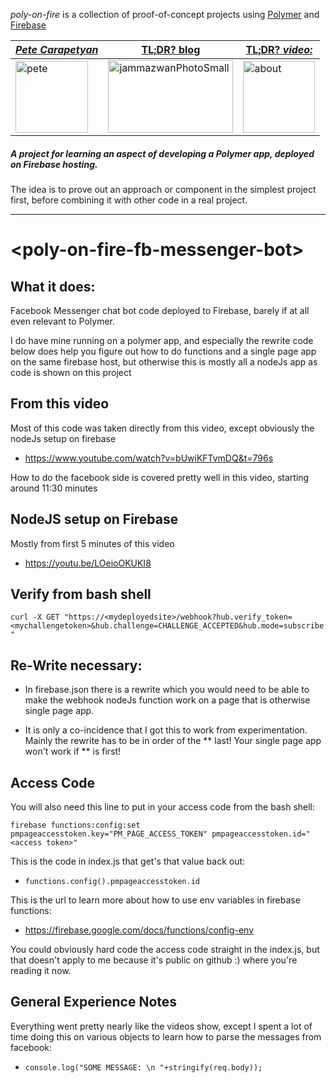*poly-on-fire* is a collection of proof-of-concept projects using [Polymer](https://www.polymer-project.org/) and [Firebase](https://firebase.google.com/)

|[**_Pete Carapetyan_**](http://appwriter.com)|  [TL;DR? blog](https://betterologist.net/2018/04/poly-on-fire-polymer-on-firebase/) |[TL;DR? _video:_](https://youtu.be/P9DwkqqUxNs)|
| --- | --- | --- |
|<a href="http://appwriter.com"><img class="style-svg" src="https://betterologist.net/wp-content/uploads/2016/05/pete-300x297.jpg" alt="pete" width="116" height="115" /></a>|<a href="https://betterologist.net/2018/04/poly-on-fire-polymer-on-firebase/" ><img class="style-svg" src="http://docs.datafundamentals.com/txt.png" alt="jammazwanPhotoSmall" width="200" height="116" /></a>|<a href="https://youtu.be/P9DwkqqUxNs"><img class="style-svg" src="https://betterologist.net/wp-content/uploads/2016/05/jamzVid1.png" alt="about" width="115" height="115" /></a>|


##### A project for learning an aspect of developing a Polymer app, deployed on Firebase hosting.

The idea is to prove out an approach or component in the simplest project first, before combining it with other code in a real project.

----

# \<poly-on-fire-fb-messenger-bot\>

## What it does:


Facebook Messenger chat bot code deployed to Firebase, barely if at all even relevant to Polymer.

I do have mine running on a polymer app, and especially
the rewrite code below does help you figure out how to do functions and a
single page app on the same firebase host, but otherwise this is mostly all
a nodeJs app as code is shown on this project

## From this video ##

Most of this code was taken directly from this video, except obviously the nodeJs setup on firebase

* https://www.youtube.com/watch?v=bUwiKFTvmDQ&t=796s

How to do the facebook side is covered pretty well in this video, starting around 11:30 minutes

## NodeJS setup on Firebase ##

Mostly from first 5 minutes of this video

* https://youtu.be/LOeioOKUKI8

## Verify from bash shell ##

`curl -X GET "https://<mydeployedsite>/webhook?hub.verify_token=<mychallengetoken>&hub.challenge=CHALLENGE_ACCEPTED&hub.mode=subscribe"`

## Re-Write necessary: ##

* In firebase.json there is a rewrite which you would need to be able to make the webhook nodeJs function work on a page that is otherwise single page app.

* It is only a co-incidence that I got this to work from experimentation. Mainly the rewrite has to be in order of the ** last! Your single page app
won't work if ** is first!

## Access Code ##
You will also need this line to put in your access code from the bash shell:

`firebase functions:config:set pmpageaccesstoken.key="PM_PAGE_ACCESS_TOKEN" pmpageaccesstoken.id="<access token>"`

This is the code in index.js that get's that value back out:
* `functions.config().pmpageaccesstoken.id `

This is the url to learn more about how to use env variables in firebase functions:
* https://firebase.google.com/docs/functions/config-env

You could obviously hard code the access code straight in the index.js,
but that doesn't apply to me because it's public on github :) where you're reading it now.

## General Experience Notes ##

Everything went pretty nearly like the videos show, except I spent a lot of time doing this on various objects to learn how to parse the messages from facebook:

* `console.log("SOME MESSAGE: \n "+stringify(req.body));`
